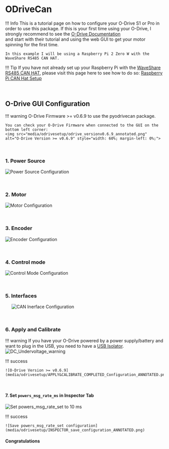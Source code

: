 # ODriveCan

!!! Info This is a tutorial page on how to configure your O-Drive S1 or Pro in order to use this package. 
    If this is your first time using your O-Drive, I strongly recommend to see the [O-Drive Documentation](https://docs.odriverobotics.com/v/latest/guides/getting-started.html)  
    and start with their tutorial and using the web GUI to get your motor spinning for the first time.

  
    In this example I will be using a Raspberry Pi 2 Zero W with the WaveShare RS485 CAN HAT.


!!! Tip 
    If you have not already set up your Raspberry Pi with the [WaveShare RS485 CAN HAT](https://www.amazon.com/RS485-CAN-HAT-Long-Distance-Communication/dp/B07VMB1ZKH/ref=sr_1_3?crid=1DIYQ9H0DCFZX&keywords=waveshare+RS485+CAN+HAT&qid=1707694015&s=electronics&sprefix=waveshare+rs485+can+hat+%2Celectronics%2C97&sr=1-3), please visit this page here to see how to do so: [Raspberry Pi CAN Hat Setup](./piCANHatSetup.md)

&nbsp;

## O-Drive GUI Configuration 

!!! warning O-Drive Firmware >= v0.6.9 to use the pyodrivecan package.
     
    You can check your O-Drive Firmware when connected to the GUI on the bottom left corner:
    <img src="media/odrivesetup/odrive_versionv0.6.9_annotated.png" alt="O-Drive Version >= v0.6.9" style="width: 60%; margin-left: 0%;">
    

&nbsp;

### 1. Power Source


![Power Source Configuration](media/odrivesetup/POWER_SOURCE_Configuration_ANNOTATED.png)

&nbsp;
### 2. Motor 


![Motor Configuration](media/odrivesetup/MOTOR_Configuration_ANNOTATED.png)

&nbsp;
### 3. Encoder 

![Encoder Configuration](media/odrivesetup/ENCODER_Configuration_ANNOTATED.png)


&nbsp;
### 4. Control mode

![Control Mode Configuration](media/odrivesetup/CONTROL_MODE_Configuration_ANNOTATED.png)


&nbsp;
### 5. Interfaces 


<img src="media/odrivesetup/INTERFACES_Configuration_ANNOTATED.png" alt="CAN Inerface Configuration" style="margin-left: 20px;">



&nbsp;
### 6. Apply and Calibrate 

!!! warning
    If you have your O-Drive powered by a power supply/battery and want to plug in the USB, you need to have a [USB Isolator](https://odriverobotics.com/shop/usb-isolator).
    ![DC_Undervoltage_warning](media/odrivesetup/APPLY&CALIBRATE_Configuration_noDCBusVoltage_Error_ANNOTATED.png)


!!!  success

    ![O-Drive Version >= v0.6.9](media/odrivesetup/APPLY&CALIBRATE_COMPLETED_Configuration_ANNOTATED.png)




&nbsp;
#### 7. Set `powers_msg_rate_ms` in Inspector Tab


![Set powers_msg_rate_set to 10 ms](media/odrivesetup/INSPECTOR_pwrs_msg_rate_set_ANNOTATED_pt1.png)

!!!  success

    ![Save powers_msg_rate_set configuration](media/odrivesetup/INSPECTOR_save_configuration_ANNOTATED.png)

#### Congratulations 